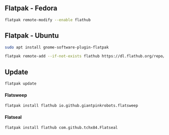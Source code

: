 ## Flatpak - Fedora
```bash
flatpak remote-modify --enable flathub

```

## Flatpak - Ubuntu
```bash
sudo apt install gnome-software-plugin-flatpak

```

```bash
flatpak remote-add --if-not-exists flathub https://dl.flathub.org/repo/flathub.flatpakrepo

```

## Update
```bash
flatpak update

```

#### Flatsweep
```bash
flatpak install flathub io.github.giantpinkrobots.flatsweep

```

#### Flatseal
```bash
flatpak install flathub com.github.tchx84.Flatseal

```